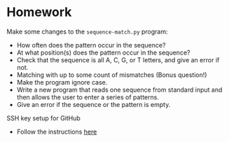 # Homework

Make some changes to the `sequence-match.py` program:

* How often does the pattern occur in the sequence?
* At what position(s) does the pattern occur in the sequence?
* Check that the sequence is all A, C, G, or T letters, and give an error if not.
* Matching with up to some count of mismatches (Bonus question!)
* Make the program ignore case.
* Write a new program that reads one sequence from standard input and then allows the user to enter a series of patterns.
* Give an error if the sequence or the pattern is empty.

SSH key setup for GitHub

* Follow the instructions [here](https://docs.github.com/en/authentication/connecting-to-github-with-ssh/about-ssh)
